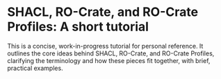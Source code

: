 # SHACL, RO-Crate, and RO-Crate Profiles: A short tutorial

This is a concise, work-in-progress tutorial for personal reference. It outlines the core ideas behind SHACL, RO-Crate, and RO-Crate Profiles, clarifying the terminology and how these pieces fit together, with brief, practical examples.

